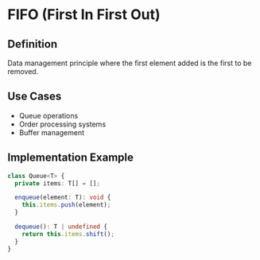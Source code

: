 # FIFO (First In First Out)

## Definition

Data management principle where the first element added is the first to be removed.

## Use Cases

- Queue operations
- Order processing systems
- Buffer management

## Implementation Example

```typescript
class Queue<T> {
  private items: T[] = [];

  enqueue(element: T): void {
    this.items.push(element);
  }

  dequeue(): T | undefined {
    return this.items.shift();
  }
}
```